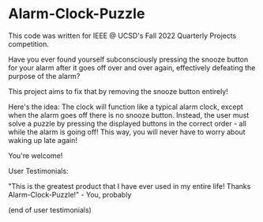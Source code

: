 # Alarm-Clock-Puzzle

This code was written for IEEE @ UCSD's Fall 2022 Quarterly Projects competition.

Have you ever found yourself subconsciously pressing the snooze button for your alarm after it goes off over and over again, effectively defeating the purpose of the alarm?

This project aims to fix that by removing the snooze button entirely!

Here's the idea: 
The clock will function like a typical alarm clock, except when the alarm goes off there is no snooze button. Instead, the user must solve a puzzle by pressing the displayed buttons in the correct order - all while the alarm is going off! This way, you will never have to worry about waking up late again!

You're welcome!

User Testimonials:

"This is the greatest product that I have ever used in my entire life! Thanks Alarm-Clock-Puzzle!"
\- You, probably

(end of user testimonials)

